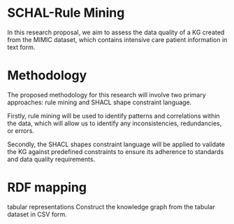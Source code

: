 # SCHAL-Rule Mining
In this research proposal, we aim to assess the data quality of a KG created from the MIMIC dataset, which contains intensive care patient information in text form.
# Methodology
The proposed methodology for this research will involve two primary approaches: rule mining and SHACL shape constraint language. 

Firstly, rule mining will be used to identify patterns and correlations within the data, which will allow us to identify any inconsistencies, redundancies, or errors. 

Secondly, the SHACL shapes constraint language will be applied to validate the KG against predefined constraints to ensure its adherence to standards and data quality requirements.

# RDF mapping
tabular representations
Construct the knowledge graph from the tabular dataset in CSV form. 
